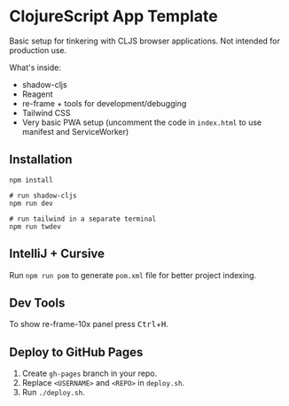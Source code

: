# ClojureScript App Template
Basic setup for tinkering with CLJS browser applications. Not intended for production use.

What's inside:

- shadow-cljs
- Reagent
- re-frame + tools for development/debugging
- Tailwind CSS
- Very basic PWA setup (uncomment the code in `index.html` to use manifest and ServiceWorker)

## Installation
```shell
npm install

# run shadow-cljs
npm run dev

# run tailwind in a separate terminal
npm run twdev
```

## IntelliJ + Cursive
Run `npm run pom` to generate `pom.xml` file for better project indexing.

## Dev Tools
To show re-frame-10x panel press <kbd>Ctrl</kbd>+<kbd>H</kbd>.

## Deploy to GitHub Pages
1. Create `gh-pages` branch in your repo.
2. Replace `<USERNAME>` and `<REPO>` in `deploy.sh`.
3. Run `./deploy.sh`.
